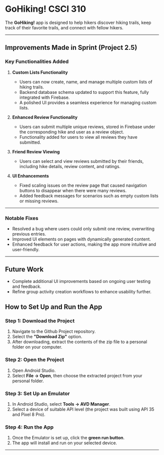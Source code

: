 # GoHiking! CSCI 310

The **GoHiking!** app is designed to help hikers discover hiking trails, keep track of their favorite trails, and connect with fellow hikers.

---

## Improvements Made in Sprint (Project 2.5)

### Key Functionalities Added
1. **Custom Lists Functionality**
    - Users can now create, name, and manage multiple custom lists of hiking trails.
    - Backend database schema updated to support this feature, fully integrated with Firebase.
    - A polished UI provides a seamless experience for managing custom lists.

2. **Enhanced Review Functionality**
    - Users can submit multiple unique reviews, stored in Firebase under the corresponding hike and user as a review object.
    - Functionality added for users to view all reviews they have submitted.

3. **Friend Review Viewing**
    - Users can select and view reviews submitted by their friends, including hike details, review content, and ratings.

4. **UI Enhancements**
    - Fixed scaling issues on the review page that caused navigation buttons to disappear when there were many reviews.
    - Added feedback messages for scenarios such as empty custom lists or missing reviews.

---

### Notable Fixes
- Resolved a bug where users could only submit one review, overwriting previous entries.
- Improved UI elements on pages with dynamically generated content.
- Enhanced feedback for user actions, making the app more intuitive and user-friendly.

---

## Future Work
- Complete additional UI improvements based on ongoing user testing and feedback.
- Refine group activity creation workflows to enhance usability further.
## How to Set Up and Run the App

### Step 1: Download the Project
1. Navigate to the Github Project repository.
2. Select the **"Download Zip"** option.
3. After downloading, extract the contents of the zip file to a personal folder on your computer.

### Step 2: Open the Project
1. Open Android Studio.
2. Select **File -> Open**, then choose the extracted project from your personal folder.

### Step 3: Set Up an Emulator
1. In Android Studio, select **Tools -> AVD Manager**.
2. Select a device of suitable API level (the project was built using API 35 and Pixel 8 Pro).

### Step 4: Run the App
1. Once the Emulator is set up, click the **green run button**.
2. The app will install and run on your selected device.

---

